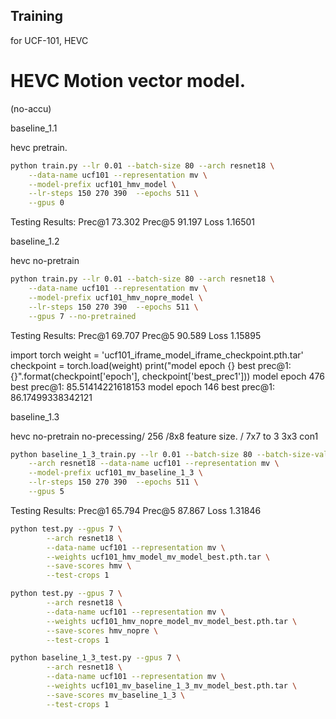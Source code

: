 ## Training

for UCF-101, HEVC

# HEVC Motion vector model.

(no-accu)

baseline_1.1

hevc pretrain.

```bash
python train.py --lr 0.01 --batch-size 80 --arch resnet18 \
 	--data-name ucf101 --representation mv \
 	--model-prefix ucf101_hmv_model \
 	--lr-steps 150 270 390  --epochs 511 \
 	--gpus 0
```

Testing Results: Prec@1 73.302 Prec@5 91.197 Loss 1.16501

baseline_1.2

hevc no-pretrain

```bash
python train.py --lr 0.01 --batch-size 80 --arch resnet18 \
 	--data-name ucf101 --representation mv \
 	--model-prefix ucf101_hmv_nopre_model \
 	--lr-steps 150 270 390  --epochs 511 \
 	--gpus 7 --no-pretrained
```

Testing Results: Prec@1 69.707 Prec@5 90.589 Loss 1.15895

import torch
weight = 'ucf101_iframe_model_iframe_checkpoint.pth.tar'
checkpoint = torch.load(weight)
print("model epoch {} best prec@1: {}".format(checkpoint['epoch'], checkpoint['best_prec1']))
model epoch 476 best prec@1: 85.51414221618153
model epoch 146 best prec@1: 86.17499338342121

baseline_1.3

hevc no-pretrain no-precessing/ 256 /8x8 feature size. / 7x7 to 3 3x3 con1

```bash
python baseline_1_3_train.py --lr 0.01 --batch-size 80 --batch-size-val 28 \
 	--arch resnet18 --data-name ucf101 --representation mv \
 	--model-prefix ucf101_mv_baseline_1_3 \
 	--lr-steps 150 270 390  --epochs 511 \
 	--gpus 5

```

Testing Results: Prec@1 65.794 Prec@5 87.867 Loss 1.31846

```bash
python test.py --gpus 7 \
        --arch resnet18 \
        --data-name ucf101 --representation mv \
        --weights ucf101_hmv_model_mv_model_best.pth.tar \
        --save-scores hmv \
        --test-crops 1
```

```bash
python test.py --gpus 7 \
        --arch resnet18 \
        --data-name ucf101 --representation mv \
        --weights ucf101_hmv_nopre_model_mv_model_best.pth.tar \
        --save-scores hmv_nopre \
        --test-crops 1
```

```bash
python baseline_1_3_test.py --gpus 7 \
        --arch resnet18 \
        --data-name ucf101 --representation mv \
        --weights ucf101_mv_baseline_1_3_mv_model_best.pth.tar \
        --save-scores mv_baseline_1_3 \
        --test-crops 1
```

